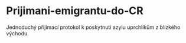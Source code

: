 # Prijimani-emigrantu-do-CR
Jednoduchý přijímací protokol k poskytnutí azylu uprchlíkům z blízkého východu.
